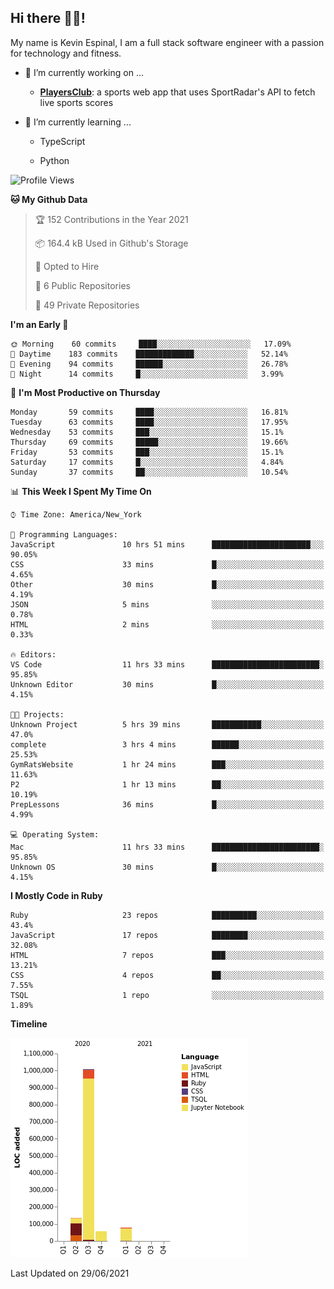 ## Hi there 👋🏽!

My name is Kevin Espinal, I am a full stack software engineer with a passion for technology and fitness.

- 🔭 I’m currently working on ...

     - **[PlayersClub](https://playersclub.herokuapp.com/#/)**: a sports web app that uses SportRadar's API to fetch live sports scores

- 🌱 I’m currently learning ...

     - TypeScript
     
     - Python
     
<!--START_SECTION:waka-->
![Profile Views](http://img.shields.io/badge/Profile%20Views-0-blue)

**🐱 My Github Data** 

> 🏆 152 Contributions in the Year 2021
 > 
> 📦 164.4 kB Used in Github's Storage 
 > 
> 💼 Opted to Hire
 > 
> 📜 6 Public Repositories 
 > 
> 🔑 49 Private Repositories  
 > 
**I'm an Early 🐤** 

```text
🌞 Morning    60 commits     ████░░░░░░░░░░░░░░░░░░░░░   17.09% 
🌆 Daytime    183 commits    █████████████░░░░░░░░░░░░   52.14% 
🌃 Evening    94 commits     ██████░░░░░░░░░░░░░░░░░░░   26.78% 
🌙 Night      14 commits     █░░░░░░░░░░░░░░░░░░░░░░░░   3.99%

```
📅 **I'm Most Productive on Thursday** 

```text
Monday       59 commits     ████░░░░░░░░░░░░░░░░░░░░░   16.81% 
Tuesday      63 commits     ████░░░░░░░░░░░░░░░░░░░░░   17.95% 
Wednesday    53 commits     ███░░░░░░░░░░░░░░░░░░░░░░   15.1% 
Thursday     69 commits     █████░░░░░░░░░░░░░░░░░░░░   19.66% 
Friday       53 commits     ███░░░░░░░░░░░░░░░░░░░░░░   15.1% 
Saturday     17 commits     █░░░░░░░░░░░░░░░░░░░░░░░░   4.84% 
Sunday       37 commits     ██░░░░░░░░░░░░░░░░░░░░░░░   10.54%

```


📊 **This Week I Spent My Time On** 

```text
⌚︎ Time Zone: America/New_York

💬 Programming Languages: 
JavaScript               10 hrs 51 mins      ██████████████████████░░░   90.05% 
CSS                      33 mins             █░░░░░░░░░░░░░░░░░░░░░░░░   4.65% 
Other                    30 mins             █░░░░░░░░░░░░░░░░░░░░░░░░   4.19% 
JSON                     5 mins              ░░░░░░░░░░░░░░░░░░░░░░░░░   0.78% 
HTML                     2 mins              ░░░░░░░░░░░░░░░░░░░░░░░░░   0.33%

🔥 Editors: 
VS Code                  11 hrs 33 mins      ████████████████████████░   95.85% 
Unknown Editor           30 mins             █░░░░░░░░░░░░░░░░░░░░░░░░   4.15%

🐱‍💻 Projects: 
Unknown Project          5 hrs 39 mins       ███████████░░░░░░░░░░░░░░   47.0% 
complete                 3 hrs 4 mins        ██████░░░░░░░░░░░░░░░░░░░   25.53% 
GymRatsWebsite           1 hr 24 mins        ███░░░░░░░░░░░░░░░░░░░░░░   11.63% 
P2                       1 hr 13 mins        ██░░░░░░░░░░░░░░░░░░░░░░░   10.19% 
PrepLessons              36 mins             █░░░░░░░░░░░░░░░░░░░░░░░░   4.99%

💻 Operating System: 
Mac                      11 hrs 33 mins      ████████████████████████░   95.85% 
Unknown OS               30 mins             █░░░░░░░░░░░░░░░░░░░░░░░░   4.15%

```

**I Mostly Code in Ruby** 

```text
Ruby                     23 repos            ██████████░░░░░░░░░░░░░░░   43.4% 
JavaScript               17 repos            ████████░░░░░░░░░░░░░░░░░   32.08% 
HTML                     7 repos             ███░░░░░░░░░░░░░░░░░░░░░░   13.21% 
CSS                      4 repos             ██░░░░░░░░░░░░░░░░░░░░░░░   7.55% 
TSQL                     1 repo              ░░░░░░░░░░░░░░░░░░░░░░░░░   1.89%

```


**Timeline**

![Chart not found](https://raw.githubusercontent.com/espinalk212/espinalk212/main/charts/bar_graph.png) 


 Last Updated on 29/06/2021
<!--END_SECTION:waka-->


<!--
**espinalk212/espinalk212** is a ✨ _special_ ✨ repository because its `README.md` (this file) appears on your GitHub profile.

Here are some ideas to get you started:

- 🔭 I’m currently working on ...
- 🌱 I’m currently learning ...
- 👯 I’m looking to collaborate on ...
- 🤔 I’m looking for help with ...
- 💬 Ask me about ...
- 📫 How to reach me: ...
- 😄 Pronouns: ...
- ⚡ Fun fact: ...
-->
